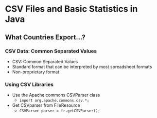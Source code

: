 # CSV Files and Basic Statistics in Java

## What Countries Export...?

### CSV Data: Common Separated Values
* CSV: Common Separated Values
* Standard format that can be interpreted by most spreadsheet formats
* Non-proprietary format

### Using CSV Libraries
* Use the Apache commons CSVParser class
  * `import org.apache.commons.csv.*;`
* Get CSVparser from FileResource
  * `CSVParser parser = fr.getCSVParser();`

